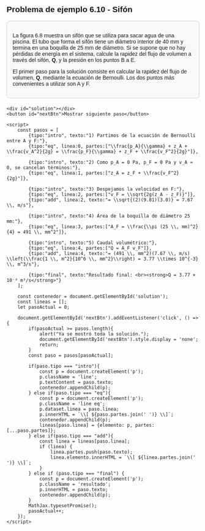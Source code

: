 <!DOCTYPE html>
<html lang="es">
<head>
    <meta charset="UTF-8">
    <title>Problema 6.10 - Sifón</title>
    <script src="https://polyfill.io/v3/polyfill.min.js?features=es6"></script>
    <script id="MathJax-script" async
        src="https://cdn.jsdelivr.net/npm/mathjax@3/es5/tex-mml-chtml.js">
    </script>
    <style>
        body { font-family: Arial, sans-serif; margin: 20px; }
        .line { margin: 10px 0; }
        .eq { color: darkblue; font-size: 18px; }
        .resultado { font-weight: bold; color: green; margin-top: 15px; }
        #nextBtn {
            margin-top: 15px;
            padding: 10px 20px;
            background-color: #007BFF;
            border: none;
            color: white;
            border-radius: 5px;
            cursor: pointer;
        }
        #nextBtn:hover { background-color: #0056b3; }
        .problema {
            background: #f8f9fa;
            border: 1px solid #ccc;
            padding: 15px;
            margin-bottom: 20px;
            border-radius: 8px;
        }
    </style>
</head>
<body>
    <h2>Problema de ejemplo 6.10 - Sifón</h2>
    <div class="problema">
        <p>
        La figura 6.8 muestra un sifón que se utiliza para sacar agua de una piscina. 
        El tubo que forma el sifón tiene un diámetro interior de 40 mm y termina en una boquilla de 25 mm de diámetro. 
        Si se supone que no hay pérdidas de energía en el sistema, calcule la rapidez del flujo de volumen a través del sifón, 
        <strong>Q</strong>, y la presión en los puntos B a E. 
        </p>
        <p>
        El primer paso para la solución consiste en calcular la rapidez del flujo de volumen, 
        <strong>Q</strong>, mediante la ecuación de Bernoulli. Los dos puntos más convenientes a utilizar son A y F. 
        </p>
    </div>

    <div id="solution"></div>
    <button id="nextBtn">Mostrar siguiente paso</button>

    <script>
        const pasos = [
            {tipo:"intro", texto:"1) Partimos de la ecuación de Bernoulli entre A y F:"},
            {tipo:"eq", linea:0, partes:["\\frac{p_A}{\\gamma} + z_A + \\frac{v_A^2}{2g} = \\frac{p_F}{\\gamma} + z_F + \\frac{v_F^2}{2g}"]},

            {tipo:"intro", texto:"2) Como p_A = 0 Pa, p_F = 0 Pa y v_A ≈ 0, se cancelan términos:"},
            {tipo:"eq", linea:1, partes:["z_A = z_F + \\frac{v_F^2}{2g}"]},

            {tipo:"intro", texto:"3) Despejamos la velocidad en F:"},
            {tipo:"eq", linea:2, partes:["v_F = \\sqrt{2g(z_A - z_F)}"]},
            {tipo:"add", linea:2, texto:"= \\sqrt{(2)(9.81)(3.0)} = 7.67 \\, m/s"},

            {tipo:"intro", texto:"4) Área de la boquilla de diámetro 25 mm:"},
            {tipo:"eq", linea:3, partes:["A_F = \\frac{\\pi (25 \\, mm)^2}{4} = 491 \\, mm^2"]},

            {tipo:"intro", texto:"5) Caudal volumétrico:"},
            {tipo:"eq", linea:4, partes:["Q = A_F v_F"]},
            {tipo:"add", linea:4, texto:"= (491 \\, mm^2)(7.67 \\, m/s) \\left(\\frac{1 \\, m^2}{10^6 \\, mm^2}\\right) = 3.77 \\times 10^{-3} \\, m^3/s"},

            {tipo:"final", texto:"Resultado final: <br><strong>Q = 3.77 × 10⁻³ m³/s</strong>"}
        ];

        const contenedor = document.getElementById('solution');
        const lineas = [];
        let pasoActual = 0;

        document.getElementById('nextBtn').addEventListener('click', () => {
            if(pasoActual >= pasos.length){
                alert("Ya se mostró toda la solución.");
                document.getElementById('nextBtn').style.display = 'none';
                return;
            }
            const paso = pasos[pasoActual];

            if(paso.tipo === "intro"){
                const p = document.createElement('p');
                p.className = 'line';
                p.textContent = paso.texto;
                contenedor.appendChild(p);
            } else if(paso.tipo === "eq"){
                const p = document.createElement('p');
                p.className = 'line eq';
                p.dataset.linea = paso.linea;
                p.innerHTML = `\\[ ${paso.partes.join(' ')} \\]`;
                contenedor.appendChild(p);
                lineas[paso.linea] = {elemento: p, partes:[...paso.partes]};
            } else if(paso.tipo === "add"){
                const linea = lineas[paso.linea];
                if (linea) {
                    linea.partes.push(paso.texto);
                    linea.elemento.innerHTML = `\\[ ${linea.partes.join(' ')} \\]`;
                }
            } else if (paso.tipo === "final") {
                const p = document.createElement('p');
                p.className = 'resultado';
                p.innerHTML = paso.texto;
                contenedor.appendChild(p);
            }
            MathJax.typesetPromise();
            pasoActual++;
        });
    </script>
</body>
</html>
